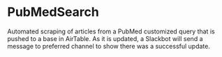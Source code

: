 # PubMedSearch
Automated scraping of articles from a PubMed customized query that is pushed to a base in AirTable. As it is updated, a Slackbot will send a message to preferred channel to show there was a successful update. 
